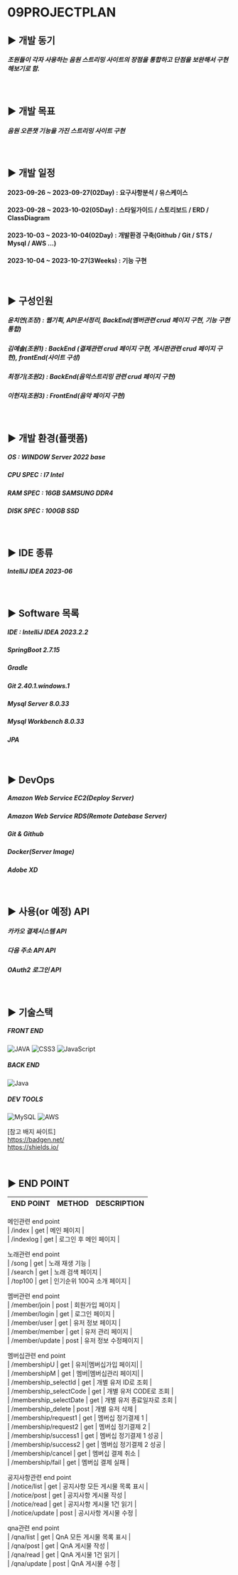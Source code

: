 09PROJECTPLAN
=

## ▶️ 개발 동기

##### 조원들이 각자 사용하는 음원 스트리밍 사이트의 장점을 통합하고 단점을 보완해서 구현해보기로 함.

<br/>

## ▶️ 개발 목표

##### 음원 오픈챗 기능을 가진 스트리밍 사이트 구현
<br/>

## ▶️ 개발 일정
#### 2023-09-26 ~ 2023-09-27(02Day) : 요구사항분석 / 유스케이스 
#### 2023-09-28 ~ 2023-10-02(05Day) : 스타일가이드 / 스토리보드 / ERD / ClassDiagram 
#### 2023-10-03 ~ 2023-10-04(02Day) : 개발환경 구축(Github / Git / STS / Mysql / AWS ...)
#### 2023-10-04 ~ 2023-10-27(3Weeks) : 기능 구현


<br/>

## ▶️ 구성인원 

##### 윤치연(조장)  : 웹기획, API문서정리, BackEnd(멤버관련 crud 페이지 구현, 기능 구현 통합)
##### 김예솔(조원1) : BackEnd (결제관련 crud 페이지 구현, 게시판관련 crud 페이지 구현), frontEnd(사이트 구성)
##### 최정기(조원2) : BackEnd(음악스트리밍 관련 crud 페이지 구현)
##### 이헌지(조원3) : FrontEnd(음악 페이지 구현)
<br/>

## ▶️ 개발 환경(플랫폼)

##### OS : WINDOW Server 2022 base
##### CPU SPEC : I7 Intel 
##### RAM SPEC : 16GB SAMSUNG DDR4
##### DISK SPEC : 100GB SSD 

<br/>

## ▶️ IDE 종류

##### IntelliJ IDEA 2023-06
<br/>

## ▶️ Software 목록

##### IDE : IntelliJ IDEA 2023.2.2
##### SpringBoot 2.7.15
##### Gradle
##### Git 2.40.1.windows.1
##### Mysql Server 8.0.33
##### Mysql Workbench 8.0.33
##### JPA
##### 
<br/>

## ▶️ DevOps 

##### Amazon Web Service EC2(Deploy Server)
##### Amazon Web Service RDS(Remote Datebase Server)
##### Git & Github
##### Docker(Server Image)
##### Adobe XD
<br/>



## ▶️ 사용(or 예정) API

##### 카카오 결제시스템 API
##### 다음 주소 API API
##### OAuth2 로그인 API

<br/>

## ▶️ 기술스택
##### FRONT END
![JAVA](https://img.shields.io/badge/html5-%23E34F26.svg?style=for-the-badge&logo=html5&logoColor=white)
![CSS3](https://img.shields.io/badge/css3-%231572B6.svg?style=for-the-badge&logo=css3&logoColor=white)
![JavaScript](https://img.shields.io/badge/javascript-%23323330.svg?style=for-the-badge&logo=javascript&logoColor=%23F7DF1E)
##### BACK END
![Java](https://img.shields.io/badge/java-%23ED8B00.svg?style=for-the-badge&logo=java&logoColor=white)
##### DEV TOOLS
![MySQL](https://img.shields.io/badge/mysql-%2300f.svg?style=for-the-badge&logo=mysql&logoColor=white)
![AWS](https://img.shields.io/badge/AWS-%23FF9900.svg?style=for-the-badge&logo=amazon-aws&logoColor=white)


[참고 배지 싸이트] <br/>
https://badgen.net/ <br/>
https://shields.io/


<br/>

## ▶️ END POINT 

|END POINT|METHOD|DESCRIPTION|
|------|---|---|

메인관련 end point <br/>
| /index     |  get  |  메인 페이지          | <br/>
| /indexlog  |  get  |  로그인 후 메인 페이지 | <br/>

노래관련 end point <br/>
| /song    |  get  |  노래 재생 기능            | <br/>
| /search  |  get  |  노래 검색 페이지          | <br/>
| /top100  |  get  |  인기순위 100곡 소개 페이지 | <br/>

멤버관련 end point <br/>
| /member/join    |  post  |  회원가입 페이지      | <br/>
| /member/login   |  get   |  로그인 페이지        | <br/>
| /member/user    |  get   |  유저 정보 페이지     | <br/>
| /member/member  |  get   |  유저 관리 페이지     | <br/>
| /member/update  |  post  |  유저 정보 수정페이지 | <br/>

멤버십관련 end point <br/>
| /membershipU            |  get   |  유저|멤버십가입 페이지|   | <br/>
| /membershipM            |  get   |  멤버|멤버십관리 페이지|   | <br/>
| /membership_selectId    |  get   |  개별 유저 ID로 조회      | <br/>
| /membership_selectCode  |  get   |  개별 유저 CODE로 조회    | <br/>
| /membership_selectDate  |  get   |  개별 유저 종료일자로 조회 | <br/>
| /membership_delete      |  post  |  개별 유저 삭제           | <br/>
| /membership/request1    |  get   |  멤버십 정기결제 1        | <br/>
| /membership/request2    |  get   |  멤버십 정기결제 2        | <br/>
| /membership/success1    |  get   |  멤버십 정기결제 1 성공    | <br/>
| /membership/success2    |  get   |  멤버십 정기결제 2 성공    | <br/>
| /membership/cancel      |  get   |  멤버십 결제 취소         | <br/>
| /membership/fail        |  get   |  멤버십 결제 실패         | <br/>

공지사항관련 end point <br/>
| /notice/list    |  get   |  공지사항 모든 게시물 목록 표시 | <br/>
| /notice/post    |  get   |  공지사항 게시물 작성          | <br/>
| /notice/read    |  get   |  공지사항 게시물 1건 읽기      | <br/>
| /notice/update  |  post  |  공시사항 게시물 수정          | <br/>
 
qna관련 end point <br/>
| /qna/list    |  get   |  QnA 모든 게시물 목록 표시 | <br/>
| /qna/post    |  get   |  QnA 게시물 작성          | <br/>
| /qna/read    |  get   |  QnA 게시물 1건 읽기      | <br/>
| /qna/update  |  post  |  QnA 게시물 수정          | <br/>
<br/> 







